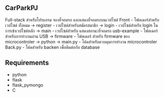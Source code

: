 ## CarParkPJ
Full-stack สำหรับโปรแกรม จองที่จอดรถ และแสดงที่จอดรถบนเวปไซต์
Front - โฟลเดอร์สำหรับเวปไซต์ ทั้งหมด  -> register - เวปไซต์สำหรับสมัครสมาชิก
                                  -> login - เวปไซต์สำหรับ login ในการเข้าเวปไซต์หลัก
                                  -> main - เวปไซต์สำหรับ แสดงสถานะที่จอดรถ
usb-example - โฟลเดอร์สำหรับการทำงานผ่าน USB -> firmware - โฟลเดอร์ สำหรับ firmware ของ microcontroler
                                          -> python -> main.py - โค้ดสำหรับควบคุมการทำงาน microcontroler
Back.py - โค้ดสำหรับ backen เพื่อติดต่อกับ database

## Requirements

- python
- flask
- flask_pymongo
- C
